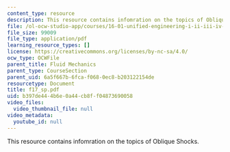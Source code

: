 ```yaml
---
content_type: resource
description: This resource contains infomration on the topics of Oblique Shocks.
file: /ol-ocw-studio-app/courses/16-01-unified-engineering-i-ii-iii-iv-fall-2005-spring-2006/b397de444b6e0a44cb8ff04873690058_f17_sp.pdf
file_size: 99009
file_type: application/pdf
learning_resource_types: []
license: https://creativecommons.org/licenses/by-nc-sa/4.0/
ocw_type: OCWFile
parent_title: Fluid Mechanics
parent_type: CourseSection
parent_uid: 6a5f667b-6fca-f068-0ec8-b203122154de
resourcetype: Document
title: f17_sp.pdf
uid: b397de44-4b6e-0a44-cb8f-f04873690058
video_files:
  video_thumbnail_file: null
video_metadata:
  youtube_id: null
---
```

This resource contains infomration on the topics of Oblique Shocks.